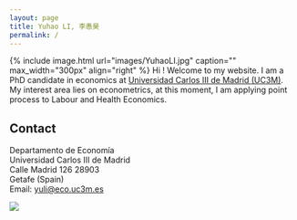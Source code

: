 ```yaml
---
layout: page
title: Yuhao LI, 李愚昊
permalink: /
---
```


{% include image.html url="images/YuhaoLI.jpg" caption="" max_width="300px" align="right" %}
Hi ! Welcome to my website. I am a PhD candidate in economics at [Universidad Carlos III de Madrid (UC3M)](http://economics.uc3m.es/). My interest area lies on econometrics,
at this moment, I am applying point process to Labour and Health Economics.   

## Contact

Departamento de Economía <br />
Universidad Carlos III de Madrid <br />
Calle Madrid 126 28903 <br />
Getafe (Spain) <br />
Email: [yuli@eco.uc3m.es](mailto:yuli@eco.uc3m.es)

<img src="https://78.media.tumblr.com/28a92b253dfca9ba2c9b846f17dc9405/tumblr_p9eh6zqwAQ1xuk2jbo1_500.png" />


